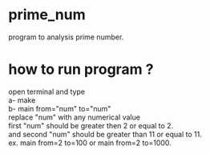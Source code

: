 # prime_num
program to analysis prime number.

# how to run program ?  
open terminal and type  
a- make     
b- main from="num" to="num"      
replace "num" with any numerical value  
first "num" should be greater then 2 or equal to 2.     
and second "num" should be greater than 11 or equal to 11.      
ex. main from=2 to=100 or main from=2 to=1000.
